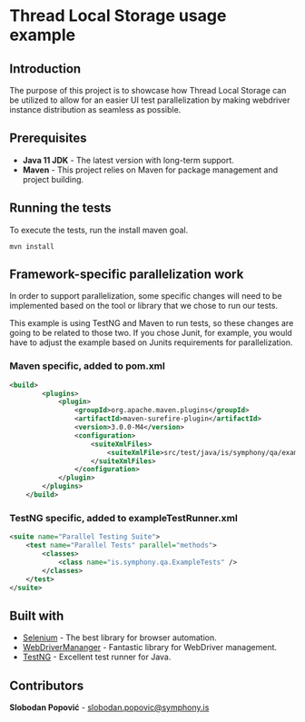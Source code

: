 # Thread Local Storage usage example


## Introduction

The purpose of this project is to showcase how Thread Local Storage can be utilized to allow for an easier UI test parallelization by making webdriver instance distribution as seamless as possible.

## Prerequisites

* **Java 11 JDK** - The latest version with long-term support.
* **Maven** - This project relies on Maven for package management and project building.


## Running the tests

To execute the tests, run the install maven goal.

```console
mvn install
```

## Framework-specific parallelization work

In order to support parallelization, some specific changes will need to be implemented based on the tool or library that we chose to run our tests.

This example is using TestNG and Maven to run tests, so these changes are going to be related to those two. If you chose Junit, for example, you would have to adjust the example based on Junits requirements for parallelization.

### Maven specific, added to pom.xml
```xml
<build>
        <plugins>
            <plugin>
                <groupId>org.apache.maven.plugins</groupId>
                <artifactId>maven-surefire-plugin</artifactId>
                <version>3.0.0-M4</version>
                <configuration>
                    <suiteXmlFiles>
                        <suiteXmlFile>src/test/java/is/symphony/qa/exampleTestRunner.xml</suiteXmlFile>
                    </suiteXmlFiles>
                </configuration>
            </plugin>
        </plugins>
    </build>
```

### TestNG specific, added to exampleTestRunner.xml

```xml
<suite name="Parallel Testing Suite">
    <test name="Parallel Tests" parallel="methods">
        <classes>
            <class name="is.symphony.qa.ExampleTests" />
        </classes>
    </test>
</suite>

```

## Built with

* [Selenium](https://www.seleniumhq.org/) - The best library for browser automation.
* [WebDriverMananger](https://github.com/bonigarcia/webdrivermanager) - Fantastic library for WebDriver management.
* [TestNG](https://testng.org/doc/) - Excellent test runner for Java.


## Contributors

**Slobodan Popović** - slobodan.popovic@symphony.is
